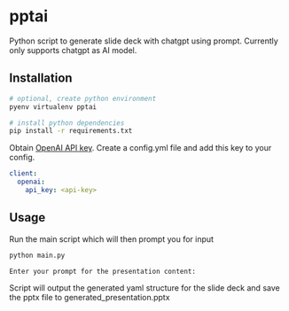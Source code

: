 # pptai

Python script to generate slide deck with chatgpt using prompt.
Currently only supports chatgpt as AI model.

## Installation

```sh
# optional, create python environment
pyenv virtualenv pptai

# install python dependencies
pip install -r requirements.txt
```

Obtain [OpenAI API key](https://help.openai.com/en/articles/4936850-where-do-i-find-my-openai-api-key). Create a config.yml
file and add this key to your config.

```yaml
client:
  openai:
    api_key: <api-key>
```

## Usage
Run the main script which will then prompt you for input

```sh
python main.py

Enter your prompt for the presentation content:
```

Script will output the generated yaml structure for the slide deck
and save the pptx file to generated_presentation.pptx

